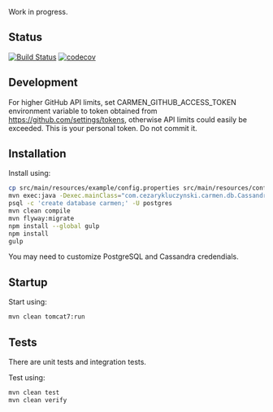 Work in progress.

## Status

[![Build Status](https://travis-ci.org/cezarykluczynski/Carmen.svg?branch=master)](https://travis-ci.org/cezarykluczynski/Carmen)
[![codecov](https://codecov.io/gh/cezarykluczynski/Carmen/branch/master/graph/badge.svg)](https://codecov.io/gh/cezarykluczynski/Carmen)

## Development

For higher GitHub API limits, set CARMEN_GITHUB_ACCESS_TOKEN environment variable
to token obtained from https://github.com/settings/tokens,
otherwise API limits could easily be exceeded.
This is your personal token. Do not commit it.

## Installation
Install using:
```sh
cp src/main/resources/example/config.properties src/main/resources/config.properties
mvn exec:java -Dexec.mainClass="com.cezarykluczynski.carmen.db.CassandraMigrations"
psql -c 'create database carmen;' -U postgres
mvn clean compile
mvn flyway:migrate
npm install --global gulp
npm install
gulp
```

You may need to customize PostgreSQL and Cassandra credendials.

## Startup
Start using:

```sh
mvn clean tomcat7:run
```

## Tests

There are unit tests and integration tests.

Test using:

```sh
mvn clean test
mvn clean verify
```
